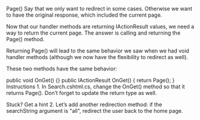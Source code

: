 Page()
Say that we only want to redirect in some cases. Otherwise we want to have the original response, which included the current page.

Now that our handler methods are returning IActionResult values, we need a way to return the current page. The answer is calling and returning the Page() method.

Returning Page() will lead to the same behavior we saw when we had void handler methods (although we now have the flexibility to redirect as well).

These two methods have the same behavior:

public void OnGet()
{}
public IActionResult OnGet()
{
  return Page();
}
Instructions
1.
In Search.cshtml.cs, change the OnGet() method so that it returns Page(). Don’t forget to update the return type as well.


Stuck? Get a hint
2.
Let’s add another redirection method: if the searchString argument is "all", redirect the user back to the home page.